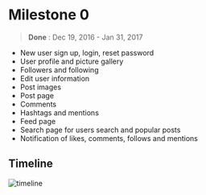 # Milestone 0
> **Done** : Dec 19, 2016  - Jan 31, 2017

* New user sign up, login, reset password
* User profile and picture gallery
* Followers and following
* Edit user information
* Post images
* Post page
* Comments
* Hashtags and mentions
* Feed page
* Search page for users search and popular posts
* Notification of likes, comments, follows and mentions

## Timeline
![timeline](https://github.com/remlostime/one/blob/master/timeline-m0.png)
